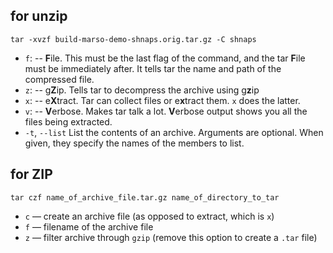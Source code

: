 
## for unzip
```
tar -xvzf build-marso-demo-shnaps.orig.tar.gz -C shnaps
```

- `f`: -- **F**ile. This must be the last flag of the command, and the tar **F**ile must be immediately after. It tells tar the name and path of the compressed file.
- `z`: -- g**Z**ip. Tells tar to decompress the archive using g**z**ip
- `x`: -- e**X**tract. Tar can collect files or e**x**tract them. `x` does the latter.
- `v`: -- **V**erbose. Makes tar talk a lot. **V**erbose output shows you all the files being extracted.
- `-t`, `--list`  List the contents of an archive. Arguments are optional. When given, they specify the names of the members to list.

## for ZIP
```
tar czf name_of_archive_file.tar.gz name_of_directory_to_tar
```

- `c` — create an archive file (as opposed to extract, which is `x`)
- `f` — filename of the archive file
- `z` — filter archive through `gzip` (remove this option to create a `.tar` file)